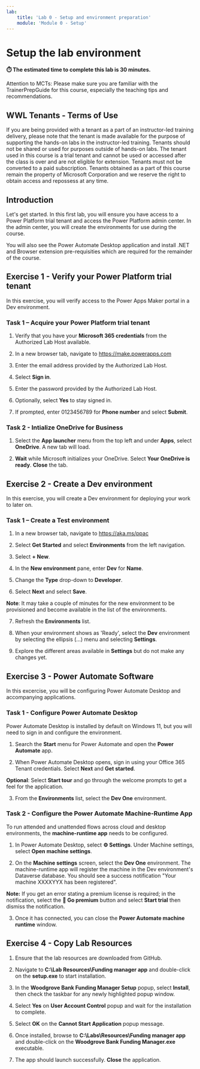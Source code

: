 ```yaml
---
lab:
    title: 'Lab 0 - Setup and environment preparation'
    module: 'Module 0 - Setup'
---
```


# Setup the lab environment

**⏱️ The estimated time to complete this lab is 30 minutes.**

Attention to MCTs: Please make sure you are familiar with the TrainerPrepGuide
for this course, especially the teaching tips and recommendations.

## WWL Tenants - Terms of Use

If you are being provided with a tenant as a part of an instructor-led training
delivery, please note that the tenant is made available for the purpose of
supporting the hands-on labs in the instructor-led training. Tenants should not
be shared or used for purposes outside of hands-on labs. The tenant used in this
course is a trial tenant and cannot be used or accessed after the class is over
and are not eligible for extension. Tenants must not be converted to a paid
subscription. Tenants obtained as a part of this course remain the property of
Microsoft Corporation and we reserve the right to obtain access and repossess at
any time.

## Introduction

Let's get started. In this first lab, you will ensure you have access to a Power
Platform trial tenant and access the Power Platform admin center. In the admin
center, you will create the environments for use during the course.

You will also see the Power Automate Desktop application and install .NET and
Browser extension pre-requisities which are required for the remainder of the
course.

## Exercise 1 - Verify your Power Platform trial tenant

In this exercise, you will verify access to the Power Apps Maker portal in a Dev
environment.

### Task 1 – Acquire your Power Platform trial tenant

1.  Verify that you have your **Microsoft 365 credentials** from the Authorized
    Lab Host available.

2.  In a new browser tab, navigate to https://make.powerapps.com

3.  Enter the email address provided by the Authorized Lab Host.

4.  Select **Sign in**.

5.  Enter the password provided by the Authorized Lab Host.

6.  Optionally, select **Yes** to stay signed in.

7.  If prompted, enter 0123456789 for **Phone number** and select **Submit**.


### Task 2 - Intialize OneDrive for Business

1.  Select the **App launcher** menu from the top left and under **Apps**,
    select **OneDrive**. A new tab will load.

2.  **Wait** while Microsoft initializes your OneDrive. Select **Your OneDrive
    is ready**. **Close** the tab.

## Exercise 2 - Create a Dev environment

In this exercise, you will create a Dev environment for deploying your work to
later on.

### Task 1 – Create a Test environment

1.  In a new browser tab, navigate to https://aka.ms/ppac

2.  Select **Get Started** and select **Environments** from the left navigation.

3.  Select **+ New**.

4.  In the **New environment** pane, enter **Dev** for **Name**.

5.  Change the **Type** drop-down to **Developer**.

6.  Select **Next** and select **Save**.

**Note**: It may take a couple of minutes for the new environment to be provisioned
and become available in the list of the environments.

7.  Refresh the **Environments** list.

8.  When your environment shows as 'Ready', select the **Dev** environment by
    selecting the ellipsis (...) menu and selecting **Settings**.

9.  Explore the different areas available in **Settings** but do not make any
    changes yet.

## Exercise 3 - Power Automate Software

In this excercise, you will be configuring Power Automate Desktop and
accompanying applications.

### Task 1 - Configure Power Automate Desktop

Power Automate Desktop is installed by default on Windows 11, but you will need
to sign in and configure the environment.

1.  Search the **Start** menu for Power Automate and open the **Power Automate**
    app.

2.  When Power Automate Desktop opens, sign in using your Office 365 Tenant
    credentials. Select **Next** and **Get started**.

**Optional**: Select **Start tour** and go through the welcome prompts to get a feel
for the application.

3.  From the **Environments** list, select the **Dev One** environment.

### Task 2 - Configure the Power Automate Machine-Runtime App

To run attended and unattended flows across cloud and desktop environments, the
**machine-runtime app** needs to be configured.

1.  In Power Automate Desktop, select **⚙️ Settings**. Under Machine settings,
    select **Open machine settings**.

2.  On the **Machine settings** screen, select the **Dev One** environment. The
    machine-runtime app will register the machine in the Dev environment's
    Dataverse database. You should see a success notification "Your machine
    XXXXYYX has been registered".

**Note:** If you get an error stating a premium license is required; in the
notification, select the **💎 Go premium** button and select **Start trial**
then dismiss the notification.

3.  Once it has connected, you can close the **Power Automate machine runtime**
    window.

## Exercise 4 - Copy Lab Resources

1.  Ensure that the lab resources are downloaded from GitHub.

2.  Navigate to **C:\Lab Resources\Funding manager app** and double-click on the **setup.exe** to start installation.

3.  In the **Woodgrove Bank Funding Manager Setup** popup, select **Install**, then check the taskbar for any newly highlighted popup window.

4.  Select **Yes** on **User Account Control** popup and wait for the installation to complete.

5. Select **OK** on the **Cannot Start Application** popup message.

6.  Once installed, browse to **C:\Labs\Resources\Funding manager app** and double-click on the **Woodgrove Bank Funding Manager.exe** executable.

7.  The app should launch successfully. **Close** the application.
